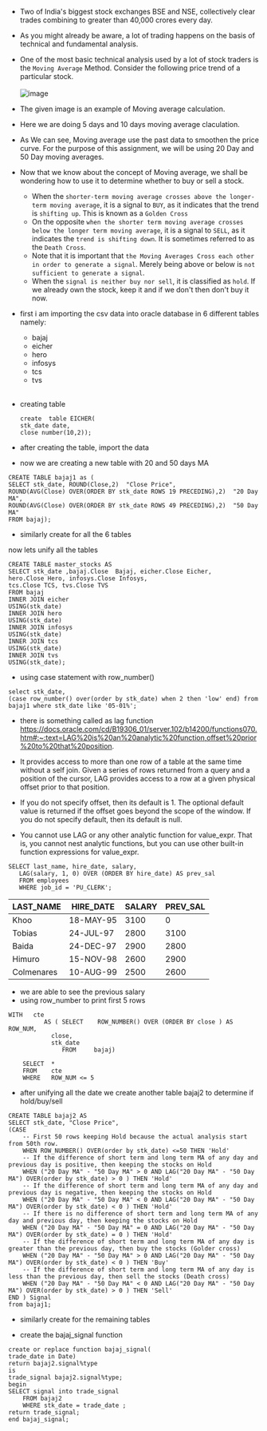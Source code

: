 - Two of India's biggest stock exchanges BSE and NSE, collectively clear trades combining to greater than 40,000 crores every day. 
- As you might already be aware, a lot of trading happens on the basis of technical and fundamental analysis.

- One of the most basic technical analysis used by a lot of stock traders is the `Moving Average` Method. Consider the following price trend of a particular stock.
<br></br>
![image](https://user-images.githubusercontent.com/82328858/204083665-965bfa2c-fe0d-4fd2-98e6-612e671ccf56.png)

- The given image is an example of Moving average calculation.
- Here we are doing 5 days and 10 days moving average claculation.
- As We can see, Moving average use the past data to smoothen the price curve. For the purpose of this assignment, we will be using 20 Day and 50 Day moving averages.
- Now that we know about the concept of Moving average, we shall be wondering how to use it to determine whether to buy or sell a stock.
    - When the `shorter-term moving average crosses above the longer-term moving average`, it is a signal to `BUY`, as it indicates that the trend is `shifting up`. This is known as a `Golden Cross`
    - On the opposite `when the shorter term moving average crosses below the longer term moving average`, it is a signal to `SELL`, as it indicates the `trend is shifting down`. It is sometimes referred to as the `Death Cross`.
    - Note that it is important that `the Moving Averages Cross each other in order to generate a signal`. Merely being above or below is `not sufficient to generate a signal`.
    - When the `signal is neither buy nor sell`, it is classified as `hold`. If we already own the stock, keep it and if we don't then don't buy it now. 

- first i am importing the csv data into oracle database in 6 different tables namely:
    - bajaj
    - eicher
    - hero
    - infosys
    - tcs
    - tvs
<br></br>
- creating table
    ```
    create  table EICHER(
    stk_date date,
    close number(10,2));
    ```
- after creating the table, import the data 
- now we are creating a new table with 20 and 50 days MA
```
CREATE TABLE bajaj1 as (
SELECT stk_date, ROUND(Close,2)  "Close Price", 
ROUND(AVG(Close) OVER(ORDER BY stk_date ROWS 19 PRECEDING),2)  "20 Day MA",
ROUND(AVG(Close) OVER(ORDER BY stk_date ROWS 49 PRECEDING),2)  "50 Day MA"
FROM bajaj);
```
- similarly create for all the 6 tables

now lets unify all the tables

```
CREATE TABLE master_stocks AS
SELECT stk_date ,bajaj.Close  Bajaj, eicher.Close Eicher,
hero.Close Hero, infosys.Close Infosys, 
tcs.Close TCS, tvs.Close TVS
FROM bajaj
INNER JOIN eicher
USING(stk_date)
INNER JOIN hero
USING(stk_date)
INNER JOIN infosys
USING(stk_date)
INNER JOIN tcs
USING(stk_date)
INNER JOIN tvs
USING(stk_date);

```
- using case statement with row_number()
```
select stk_date,
(case row_number() over(order by stk_date) when 2 then 'low' end) from bajaj1 where stk_date like '05-01%';
```

- there is something called as lag function 
https://docs.oracle.com/cd/B19306_01/server.102/b14200/functions070.htm#:~:text=LAG%20is%20an%20analytic%20function,offset%20prior%20to%20that%20position.

- It provides access to more than one row of a table at the same time without a self join. Given a series of rows returned from a query and a position of the cursor, LAG provides access to a row at a given physical offset prior to that position.
- If you do not specify offset, then its default is 1. The optional default value is returned if the offset goes beyond the scope of the window. If you do not specify default, then its default is null.

- You cannot use LAG or any other analytic function for value_expr. That is, you cannot nest analytic functions, but you can use other built-in function expressions for value_expr.

```
SELECT last_name, hire_date, salary,
   LAG(salary, 1, 0) OVER (ORDER BY hire_date) AS prev_sal
   FROM employees
   WHERE job_id = 'PU_CLERK';
```
|LAST_NAME|                 HIRE_DATE    | SALARY |  PREV_SAL|
|---|---|---|---|
|Khoo |                     18-MAY-95       |3100   |       0|
|Tobias|                    24-JUL-97 |      2800|       3100|
|Baida |                    24-DEC-97    |   2900     |  2800|
|Himuro          |          15-NOV-98       |2600    |   2900|
|Colmenares      |          10-AUG-99       |2500       |2600|

- we are able to see the previous salary
- using row_number to print first 5 rows
```
WITH   cte
          AS ( SELECT    ROW_NUMBER() OVER (ORDER BY close ) AS ROW_NUM,
            close,
            stk_date                
               FROM     bajaj)
             
    SELECT  *
    FROM    cte
    WHERE   ROW_NUM <= 5
```
- after unifying all the date we create another table bajaj2 to determine if hold/buy/sell

```
CREATE TABLE bajaj2 AS
SELECT stk_date, "Close Price",
(CASE	
	-- First 50 rows keeping Hold because the actual analysis start from 50th row.
	WHEN ROW_NUMBER() OVER(order by stk_date) <=50 THEN 'Hold'
    -- If the difference of short term and long term MA of any day and previous day is positive, then keeping the stocks on Hold
	WHEN ("20 Day MA" - "50 Day MA" > 0 AND LAG("20 Day MA" - "50 Day MA") OVER(order by stk_date) > 0 ) THEN 'Hold'
    -- If the difference of short term and long term MA of any day and previous day is negative, then keeping the stocks on Hold
    WHEN ("20 Day MA" - "50 Day MA" < 0 AND LAG("20 Day MA" - "50 Day MA") OVER(order by stk_date) < 0 ) THEN 'Hold'
    -- If there is no difference of short term and long term MA of any day and previous day, then keeping the stocks on Hold
    WHEN ("20 Day MA" - "50 Day MA" = 0 AND LAG("20 Day MA" - "50 Day MA") OVER(order by stk_date) = 0 ) THEN 'Hold'
    -- If the difference of short term and long term MA of any day is greater than the previous day, then buy the stocks (Golder cross)
    WHEN ("20 Day MA" - "50 Day MA" > 0 AND LAG("20 Day MA" - "50 Day MA") OVER(order by stk_date) < 0 ) THEN 'Buy'
    -- If the difference of short term and long term MA of any day is less than the previous day, then sell the stocks (Death cross)
    WHEN ("20 Day MA" - "50 Day MA" < 0 AND LAG("20 Day MA" - "50 Day MA") OVER(order by stk_date) > 0 ) THEN 'Sell'
END ) Signal
from bajaj1;
```
- similarly create for the remaining tables

- create the bajaj_signal function
```
create or replace function bajaj_signal(
trade_date in Date)
return bajaj2.signal%type
is 
trade_signal bajaj2.signal%type;
begin
SELECT signal into trade_signal 
    FROM bajaj2 
    WHERE stk_date = trade_date ;
return trade_signal;
end bajaj_signal;
```





